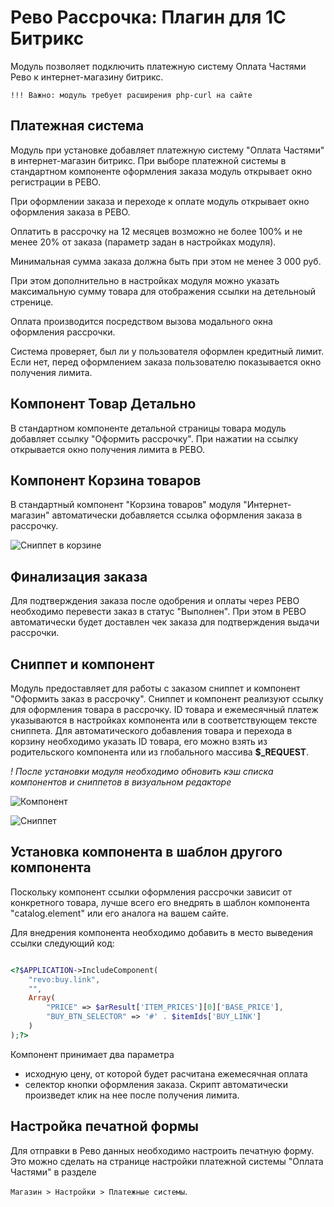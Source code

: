 # Рево Рассрочка: Плагин для 1С Битрикс 

Модуль позволяет подключить платежную систему Оплата Частями Рево к интернет-магазину битрикс. 

```
!!! Важно: модуль требует расширения php-curl на сайте
```

## Платежная система

Модуль при установке добавляет платежную систему "Оплата Частями" в интернет-магазин битрикс.
При выборе платежной системы в стандартном компоненте оформления заказа модуль 
открывает окно регистрации в РЕВО.

При оформлении заказа и переходе к оплате модуль открывает окно оформления заказа в РЕВО.

Оплатить в рассрочку на 12 месяцев возможно не более 100% и не менее 20% от заказа (параметр задан в настройках модуля).

Минимальная сумма заказа должна быть при этом не менее 3 000 руб. 

При этом дополнительно в настройках модуля можно указать максимальную сумму товара для отображения ссылки на детельноый стренице.

Оплата производится посредством вызова модального окна оформления рассрочки.

Система проверяет, был ли у пользователя оформлен кредитный лимит. 
Если нет, перед оформлением заказа
пользователю показывается окно получения лимита.

## Компонент Товар Детально

В стандартном компоненте детальной страницы товара модуль добавляет ссылку "Оформить рассрочку".
При нажатии на ссылку открывается окно получения лимита в РЕВО.

## Компонент Корзина товаров

В стандартный компонент "Корзина товаров" модуля "Интернет-магазин" автоматически добавляется 
ссылка оформления заказа в рассрочку.

![Сниппет в корзине](https://i.snag.gy/X6Rc3g.jpg)

## Финализация заказа

Для подтверждения заказа после одобрения и оплаты через РЕВО необходимо
перевести заказ в статус "Выполнен". При этом в РЕВО автоматически будет доставлен чек заказа для подтверждения выдачи рассрочки.

## Сниппет и компонент

Модуль предоставляет для работы с заказом сниппет и компонент "Оформить заказ в рассрочку". 
Сниппет и компонент реализуют ссылку для оформления товара в рассрочку. ID товара и ежемесячный платеж указываются 
в настройках компонента или в соответствующем тексте сниппета. Для автоматического добавления товара и перехода в корзину 
необходимо указать ID товара, его можно взять из родительского компонента или из глобального массива **\$_REQUEST**.

_! После установки модуля необходимо обновить кэш списка компонентов и сниппетов в визуальном редакторе_

![Компонент](https://i.snag.gy/xIP2tJ.jpg)

![Сниппет](https://i.snag.gy/jU8qkD.jpg)

## Установка компонента в шаблон другого компонента

Поскольку компонент ссылки оформления рассрочки зависит от конкретного товара, лучше всего
его внедрять в шаблон компонента "catalog.element" или его аналога на вашем сайте.

Для внедрения компонента необходимо добавить в место выведения ссылки следующий код:

```php

<?$APPLICATION->IncludeComponent(
	"revo:buy.link",
	"",
	Array(
		"PRICE" => $arResult['ITEM_PRICES'][0]['BASE_PRICE'],
		"BUY_BTN_SELECTOR" => '#' . $itemIds['BUY_LINK']
	)
);?>


```

Компонент принимает два параметра 

- исходную цену, от которой будет расчитана ежемесячная оплата
- селектор кнопки оформления заказа. Скрипт автоматически произведет клик на нее после получения лимита.

## Настройка печатной формы

Для отправки в Рево данных необходимо настроить печатную форму. 
Это можно сделать на странице настройки платежной системы "Оплата Частями" в разделе

`Магазин > Настройки > Платежные системы`.